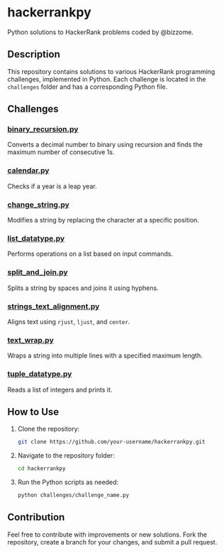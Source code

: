 # hackerrankpy

Python solutions to HackerRank problems coded by @bizzome.

## Description

This repository contains solutions to various HackerRank programming challenges, implemented in Python. Each challenge is located in the `challenges` folder and has a corresponding Python file.


## Challenges

### [binary_recursion.py](challenges/binary_recursion.py)
Converts a decimal number to binary using recursion and finds the maximum number of consecutive 1s.

### [calendar.py](challenges/calendar.py)
Checks if a year is a leap year.

### [change_string.py](challenges/change_string.py)
Modifies a string by replacing the character at a specific position.

### [list_datatype.py](challenges/list_datatype.py)
Performs operations on a list based on input commands.

### [split_and_join.py](challenges/split_and_join.py)
Splits a string by spaces and joins it using hyphens.

### [strings_text_alignment.py](challenges/strings_text_alignment.py)
Aligns text using `rjust`, `ljust`, and `center`.

### [text_wrap.py](challenges/text_wrap.py)
Wraps a string into multiple lines with a specified maximum length.

### [tuple_datatype.py](challenges/tuple_datatype.py)
Reads a list of integers and prints it.

## How to Use

1. Clone the repository:
    ```sh
    git clone https://github.com/your-username/hackerrankpy.git
    ```
2. Navigate to the repository folder:
    ```sh
    cd hackerrankpy
    ```
3. Run the Python scripts as needed:
    ```sh
    python challenges/challenge_name.py
    ```

## Contribution

Feel free to contribute with improvements or new solutions. Fork the repository, create a branch for your changes, and submit a pull request.

